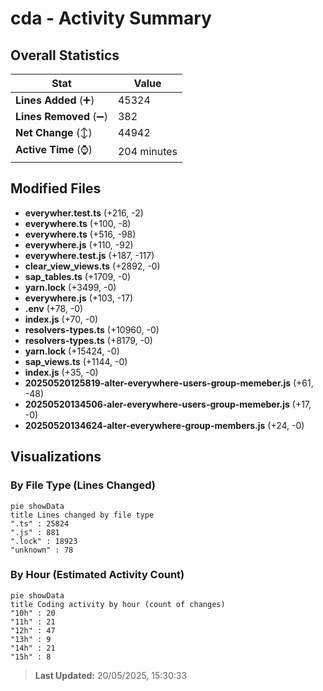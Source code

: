 # cda - Activity Summary 

## Overall Statistics

| Stat                   | Value                                                             |
| ---------------------- | ----------------------------------------------------------------- |
| **Lines Added** (➕)   | 45324                                          |
| **Lines Removed** (➖) | 382                                        |
| **Net Change** (↕)    | 44942                |
| **Active Time** (⌚)   | 204 minutes |


## Modified Files
- **everywher.test.ts** (+216, -2)
- **everywhere.ts** (+100, -8)
- **everywhere.ts** (+516, -98)
- **everywhere.js** (+110, -92)
- **everywhere.test.js** (+187, -117)
- **clear_view_views.ts** (+2892, -0)
- **sap_tables.ts** (+1709, -0)
- **yarn.lock** (+3499, -0)
- **everywhere.js** (+103, -17)
- **.env** (+78, -0)
- **index.js** (+70, -0)
- **resolvers-types.ts** (+10960, -0)
- **resolvers-types.ts** (+8179, -0)
- **yarn.lock** (+15424, -0)
- **sap_views.ts** (+1144, -0)
- **index.js** (+35, -0)
- **20250520125819-alter-everywhere-users-group-memeber.js** (+61, -48)
- **20250520134506-aler-everywhere-users-group-memeber.js** (+17, -0)
- **20250520134624-alter-everywhere-group-members.js** (+24, -0)

## Visualizations

### By File Type (Lines Changed)

```mermaid
pie showData
title Lines changed by file type
".ts" : 25824
".js" : 881
".lock" : 18923
"unknown" : 78
```

### By Hour (Estimated Activity Count)

```mermaid
pie showData
title Coding activity by hour (count of changes)
"10h" : 20
"11h" : 21
"12h" : 47
"13h" : 9
"14h" : 21
"15h" : 8
```


> **Last Updated:** 20/05/2025, 15:30:33